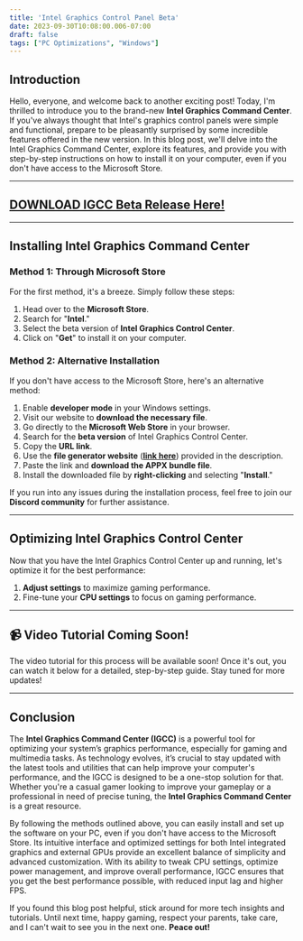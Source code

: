 ```yaml
---
title: 'Intel Graphics Control Panel Beta'
date: 2023-09-30T10:08:00.006-07:00
draft: false 
tags: ["PC Optimizations", "Windows"]
---
```


## Introduction

Hello, everyone, and welcome back to another exciting post! Today, I'm thrilled to introduce you to the brand-new **Intel Graphics Command Center**. If you've always thought that Intel's graphics control panels were simple and functional, prepare to be pleasantly surprised by some incredible features offered in the new version. In this blog post, we'll delve into the Intel Graphics Command Center, explore its features, and provide you with step-by-step instructions on how to install it on your computer, even if you don't have access to the Microsoft Store.

---

## [**DOWNLOAD IGCC Beta Release Here!**](https://www.file-upload.org/drxpvn7n5bnv)
---

## Installing Intel Graphics Command Center

### Method 1: Through Microsoft Store

For the first method, it's a breeze. Simply follow these steps:

1. Head over to the **Microsoft Store**.
2. Search for "**Intel**."
3. Select the beta version of **Intel Graphics Control Center**.
4. Click on "**Get**" to install it on your computer.

### Method 2: Alternative Installation

If you don't have access to the Microsoft Store, here's an alternative method:

1. Enable **developer mode** in your Windows settings.
2. Visit our website to **download the necessary file**.
3. Go directly to the **Microsoft Web Store** in your browser.
4. Search for the **beta version** of Intel Graphics Control Center.
5. Copy the **URL link**.
6. Use the **file generator website** ([**link here**](https://store.rg-adguard.net/)) provided in the description.
7. Paste the link and **download the APPX bundle file**.
8. Install the downloaded file by **right-clicking** and selecting "**Install**."

If you run into any issues during the installation process, feel free to join our **Discord community** for further assistance.

---

## Optimizing Intel Graphics Control Center

Now that you have the Intel Graphics Control Center up and running, let's optimize it for the best performance:

1. **Adjust settings** to maximize gaming performance.
2. Fine-tune your **CPU settings** to focus on gaming performance.

---

## 📹 **Video Tutorial Coming Soon!**

The video tutorial for this process will be available soon! Once it's out, you can watch it below for a detailed, step-by-step guide. Stay tuned for more updates!


---

## Conclusion

The **Intel Graphics Command Center (IGCC)** is a powerful tool for optimizing your system’s graphics performance, especially for gaming and multimedia tasks. As technology evolves, it’s crucial to stay updated with the latest tools and utilities that can help improve your computer's performance, and the IGCC is designed to be a one-stop solution for that. Whether you're a casual gamer looking to improve your gameplay or a professional in need of precise tuning, the **Intel Graphics Command Center** is a great resource.

By following the methods outlined above, you can easily install and set up the software on your PC, even if you don't have access to the Microsoft Store. Its intuitive interface and optimized settings for both Intel integrated graphics and external GPUs provide an excellent balance of simplicity and advanced customization. With its ability to tweak CPU settings, optimize power management, and improve overall performance, IGCC ensures that you get the best performance possible, with reduced input lag and higher FPS.

If you found this blog post helpful, stick around for more tech insights and tutorials. Until next time, happy gaming, respect your parents, take care, and I can't wait to see you in the next one. **Peace out!**
